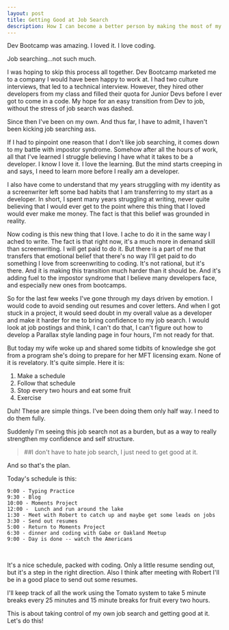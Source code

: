 ```yaml
---
layout: post
title: Getting Good at Job Search
description: How I can become a better person by making the most of my job search.
---
```


Dev Bootcamp was amazing.  I loved it.  I love coding.  

Job searching...not such much.

I was hoping to skip this process all together.  Dev Bootcamp marketed me to a company I would have been happy to work at.  I had two culture interviews, that led to a technical interview.  However, they hired other developers from my class and filled their quota for Junior Devs before I ever got to come in a code.  My hope for an easy transition from Dev to job, without the stress of job search was dashed.

Since then I've been on my own.  And thus far, I have to admit, I haven't been kicking job searching ass.  

If I had to pinpoint one reason that I don't like job searching, it comes down to my battle with impostor syndrome.  Somehow after all the hours of work, all that I've learned I struggle believing I have what it takes to be a developer.  I know I love it.  I love the learning.  But the mind starts creeping in and says, I need to learn more before I really am a developer.  

I also have come to understand that my years struggling with my identity as a screenwriter left some bad habits that I am transferring to my start as a developer.  In short, I spent many years struggling at writing, never quite believing that I would ever get to the point where this thing that I loved would ever make me money.  The fact is that this belief was grounded in reality.  

Now coding is this new thing that I love.  I ache to do it in the same way I ached to write.  The fact is that right now, it's a much more in demand skill than screenwriting.  I will get paid to do it.  But there is a part of me that transfers that emotional belief that there's no way I'll get paid to do something I love from screenwriting to coding.  It's not rational, but it's there.  And it is making this transition much harder than it should be.  And it's adding fuel to the impostor syndrome that I believe many developers face, and especially new ones from bootcamps.

So for the last few weeks I've gone through my days driven by emotion.  I would code to avoid sending out resumes and cover letters.  And when I got stuck in a project, it would seed doubt in my overall value as a developer and make it harder for me to bring confidence to my job search.  I would look at job postings and think, I can't do that, I can't figure out how to develop a Parallax style landing page in four hours, I'm not ready for that.

But today my wife woke up and shared some tidbits of knowledge she got from a program she's doing to prepare for her MFT licensing exam.  None of it is revelatory.  It's quite simple.  Here it is:

1. Make a schedule
2. Follow that schedule
3. Stop every two hours and eat some fruit
4. Exercise

Duh!  These are simple things.  I've been doing them only half way.   I need to do them fully.  

Suddenly I'm seeing this job search not as a burden, but as a way to really strengthen my confidence and self structure.  
>##I don't have to hate job search, I just need to get good at it.  

And so that's the plan.  

Today's schedule is this:

	9:00 - Typing Practice 
	9:30 - Blog
	10:00 - Moments Project
	12:00 -  Lunch and run around the lake
	1:30 - Meet with Robert to catch up and maybe get some leads on jobs
	3:30 - Send out resumes
	5:00 - Return to Moments Project
	6:30 - dinner and coding with Gabe or Oakland Meetup
	9:00 - Day is done -- watch the Americans 

<br>

It's a nice schedule, packed with coding.  Only a little resume sending out, but it's a step in the right direction.  Also I think after meeting with Robert I'll be in a good place to send out some resumes.  

I'll keep track of all the work using the Tomato system to take 5 minute breaks every 25 minutes and 15 minute breaks for fruit every two hours.

This is about taking control of my own job search and getting good at it.  Let's do this!
